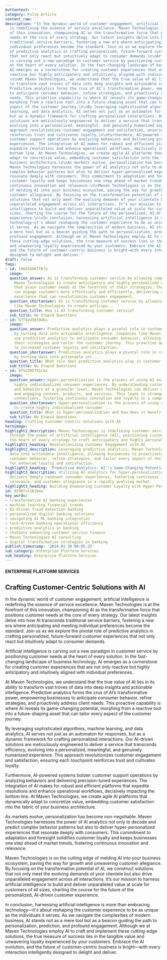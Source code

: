 ```yaml
---
buttontext: ''
category: Pulse Article
content_raw: ''
description: "In the dynamic world of customer engagement, artificial intelligence
  is redefining the essence of service excellence. Maven Technologies is at the forefront
  of this innovation, championing AI as the transformative force that positions customer
  needs at the core of every strategy. Our latest insights delve into how AI transcends
  traditional service barriers, fostering a new era where anticipating and meeting
  individual preferences become the standard. Join us as we explore the pivotal role
  of predictive analytics in crafting personalized, future-forward customer experiences
  that not only react but intuitively adapt to consumer demands.\n\nArtificial intelligence
  is carving out a new paradigm in customer service by positioning customer needs
  at the heart of every solution. In the fast-changing landscape of business technology,
  AI emerges as a cornerstone for creating customer experiences that are not only
  reactive but highly anticipatory and intuitively aligned with individual preferences.
  \n\nAt Maven Technologies, we understand that the true value of AI lies in its ability
  to transform vast troves of data into deep insights and actionable intelligence.
  Predictive analytics forms the crux of AI’s transformative power, empowering businesses
  to anticipate consumer behavior, refine strategies, and proactively address client
  needs. This proactive capability is where AI reveals its game-changing potential,
  morphing from a reactive tool into a future-shaping asset that can tailor every
  aspect of the customer journey.\n\nBy leveraging sophisticated algorithms, machine
  learning, and data analytics, AI serves not just as an automaton for responses,
  but as a dynamic framework for crafting personalized interactions. Our AI-driven
  solutions are meticulously engineered to deliver a service that transcends efficiency,
  evolving into a personalized, meaningful, and genuinely humanized experience. This
  approach revolutionizes customer engagement and satisfaction, ensuring each touchpoint
  reinforces trust and cultivates loyalty.\n\nFurthermore, AI-powered systems bolster
  customer support operations by analyzing behaviors and delivering precision-tuned
  experiences. The integration of AI makes for robust and efficient platforms that
  expedite resolutions and enhance operational workflows, decisively impacting the
  bottom line. At Maven Technologies, we create agile AI platforms that dynamically
  adapt to concretize value, embedding customer satisfaction into the fabric of your
  business architecture.\n\nAs markets evolve, personalization has become non-negotiable.
  Maven Technologies harnesses the power of AI analytics not only to decode and predict
  complex behavior patterns but also to deliver hyper-personalized experiences that
  resonate deeply with consumers. This commitment to adaptation and foresight solidifies
  customer loyalty and keeps businesses one step ahead of market trends, fostering
  continuous innovation and relevance.\n\nMaven Technologies is on the cutting edge
  of melding AI into your business ecosystem, paving the way for growth and unwavering
  customer allegiance. By focusing on the transformative potential of AI, we construct
  solutions that not only meet the evolving demands of your clientele but also drive
  unparalleled engagement across all interactions. It’s our mission to harness artificial
  intelligence to build and deliver unparalleled value at scale for customers of all
  sizes, charting the course for the future of the personalized, AI-driven customer
  experience.\n\nIn conclusion, harnessing artificial intelligence is more than embracing
  technology—it's about reshaping the customer experience to be as unique as the individuals
  it serves. As we navigate the complexities of modern business, AI stands not as
  a mere tool but as a beacon guiding the path to personalization, prediction, and
  profound engagement. Although we at Maven Technologies employ AI to craft and implement
  these cutting-edge solutions, the true measure of success lies in the tangible value
  and unwavering loyalty experienced by your customers. Embrace the AI evolution,
  and the future of customer-centric business is bright—with every interaction intelligently
  designed to delight and deliver."
draft: false
faqs:
- id: 198d16967f67a
  image: ''
  question_answer: AI is transforming customer service by allowing companies like
    Maven Technologies to create anticipatory and highly personalized experiences
    that place customer needs at the forefront of their strategies. Through AI, businesses
    can engage customers more effectively and efficiently, delivering a level of service
    excellence that can revolutionize customer engagement.
  question_shortanswer: AI is transforming customer service by allowing companies
    like Maven Technologies to create anticipa...
  question_title: How is AI transforming customer service?
  sub_title: No Stupid Questions
- id: 67f4ed50394ba
  image: ''
  question_answer: Predictive analytics plays a pivotal role in customer engagement
    by turning data into actionable intelligence. Companies like Maven Technologies
    use predictive analytics to anticipate consumer behavior, allowing them to refine
    their strategies and tailor the customer journey. This proactive approach leads
    to increased customer loyalty and satisfaction.
  question_shortanswer: Predictive analytics plays a pivotal role in customer engagement
    by turning data into actionable int...
  question_title: What role does predictive analytics play in customer engagement?
  sub_title: No Stupid Questions
- id: 6f5d395791cba
  image: ''
  question_answer: Hyper-personalization is the process of using AI analytics to create
    highly individualized consumer experiences. By understanding customer preferences
    and behaviors at a granular level, Maven Technologies can deliver more relevant
    and engaging content, products, and services. This leads to stronger customer
    connections, fostering continuous innovation and loyalty in a competitive market.
  question_shortanswer: Hyper-personalization is the process of using AI analytics
    to create highly individualized consumer ...
  question_title: What is hyper-personalization and how does it benefit customers?
  sub_title: No Stupid Questions
heading: Crafting Customer-Centric Solutions with AI
heroimage: ''
highlight1_description: Maven Technologies is redefining customer service excellence
  through the power of artificial intelligence (AI), positioning customer needs at
  the heart of every strategy to craft anticipatory and highly personalized experiences.
highlight1_heading: Revolutionizing Customer Engagement with AI
highlight2_description: Leveraging predictive analytics, Maven Technologies transforms
  data into actionable intelligence, allowing businesses to proactively anticipate
  consumer behavior, refine strategies, and tailor every aspect of the customer journey
  for enhanced loyalty and satisfaction.
highlight2_heading: 'Predictive Analytics: AI''s Game-Changing Potential'
highlight3_description: Utilizing AI analytics for hyper-personalization, Maven Technologies
  delivers deeply resonant consumer experiences, fostering continuous innovation,
  relevance, and customer allegiance in a rapidly evolving market.
highlight3_heading: Building Unwavering Customer Loyalty with Hyper-Personalization
id: 0298fce261b4a
key_words:
- transformative AI banking experiences
- machine learning financial trends
- AI-driven fraud detection banking
- personalized digital banking solutions
- navigating AI ML banking integration
- tech-driven banking operational efficiency
- predictive analytics in banking
- chatbots enhancing customer service finance
- Maven Technologies AI consulting
- digital transformation strategies in banking
publish_timestamp: '2024-01-30 09:05:25'
sub_category: Enterprise Platform Services
sub_heading: Enterprise Platform Services
---
```


#### ENTERPRISE PLATFORM SERVICES
## Crafting Customer-Centric Solutions with AI
In the dynamic world of customer engagement, artificial intelligence is redefining the essence of service excellence. Maven Technologies is at the forefront of this innovation, championing AI as the transformative force that positions customer needs at the core of every strategy. Our latest insights delve into how AI transcends traditional service barriers, fostering a new era where anticipating and meeting individual preferences become the standard. Join us as we explore the pivotal role of predictive analytics in crafting personalized, future-forward customer experiences that not only react but intuitively adapt to consumer demands.

Artificial intelligence is carving out a new paradigm in customer service by positioning customer needs at the heart of every solution. In the fast-changing landscape of business technology, AI emerges as a cornerstone for creating customer experiences that are not only reactive but highly anticipatory and intuitively aligned with individual preferences. 

At Maven Technologies, we understand that the true value of AI lies in its ability to transform vast troves of data into deep insights and actionable intelligence. Predictive analytics forms the crux of AI’s transformative power, empowering businesses to anticipate consumer behavior, refine strategies, and proactively address client needs. This proactive capability is where AI reveals its game-changing potential, morphing from a reactive tool into a future-shaping asset that can tailor every aspect of the customer journey.

By leveraging sophisticated algorithms, machine learning, and data analytics, AI serves not just as an automaton for responses, but as a dynamic framework for crafting personalized interactions. Our AI-driven solutions are meticulously engineered to deliver a service that transcends efficiency, evolving into a personalized, meaningful, and genuinely humanized experience. This approach revolutionizes customer engagement and satisfaction, ensuring each touchpoint reinforces trust and cultivates loyalty.

Furthermore, AI-powered systems bolster customer support operations by analyzing behaviors and delivering precision-tuned experiences. The integration of AI makes for robust and efficient platforms that expedite resolutions and enhance operational workflows, decisively impacting the bottom line. At Maven Technologies, we create agile AI platforms that dynamically adapt to concretize value, embedding customer satisfaction into the fabric of your business architecture.

As markets evolve, personalization has become non-negotiable. Maven Technologies harnesses the power of AI analytics not only to decode and predict complex behavior patterns but also to deliver hyper-personalized experiences that resonate deeply with consumers. This commitment to adaptation and foresight solidifies customer loyalty and keeps businesses one step ahead of market trends, fostering continuous innovation and relevance.

Maven Technologies is on the cutting edge of melding AI into your business ecosystem, paving the way for growth and unwavering customer allegiance. By focusing on the transformative potential of AI, we construct solutions that not only meet the evolving demands of your clientele but also drive unparalleled engagement across all interactions. It’s our mission to harness artificial intelligence to build and deliver unparalleled value at scale for customers of all sizes, charting the course for the future of the personalized, AI-driven customer experience.

In conclusion, harnessing artificial intelligence is more than embracing technology—it's about reshaping the customer experience to be as unique as the individuals it serves. As we navigate the complexities of modern business, AI stands not as a mere tool but as a beacon guiding the path to personalization, prediction, and profound engagement. Although we at Maven Technologies employ AI to craft and implement these cutting-edge solutions, the true measure of success lies in the tangible value and unwavering loyalty experienced by your customers. Embrace the AI evolution, and the future of customer-centric business is bright—with every interaction intelligently designed to delight and deliver.